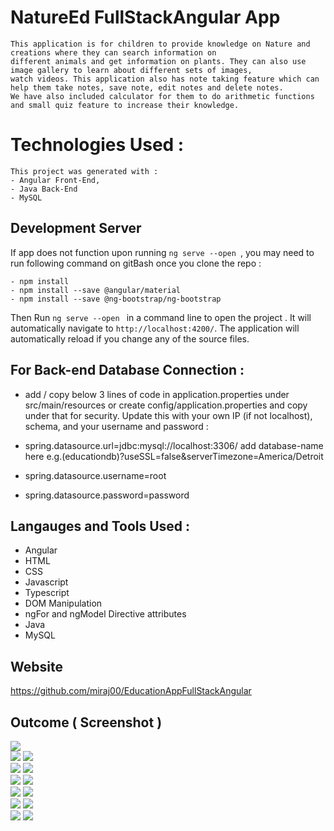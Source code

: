 # NatureEd FullStackAngular App
    This application is for children to provide knowledge on Nature and creations where they can search information on 
    different animals and get information on plants. They can also use image gallery to learn about different sets of images,
    watch videos. This application also has note taking feature which can help them take notes, save note, edit notes and delete notes. 
    We have also included calculator for them to do arithmetic functions and small quiz feature to increase their knowledge.

# Technologies Used : 

    This project was generated with : 
    - Angular Front-End,
    - Java Back-End 
    - MySQL

## Development Server

 If app does not function upon running `ng serve --open `, 
 you may need to run following command on gitBash once you clone the repo  : 

    - npm install
    - npm install --save @angular/material
    - npm install --save @ng-bootstrap/ng-bootstrap
    
Then Run `ng serve --open ` in a command line to open the project . 
    It will automatically navigate to `http://localhost:4200/`. 
    The application will automatically reload if you change any of the source files.

## For Back-end Database Connection : 
- add / copy below 3 lines of code in application.properties under src/main/resources   or  create config/application.properties and copy under that for security. Update this with your own IP (if not localhost), schema, and your username and password :


- spring.datasource.url=jdbc:mysql://localhost:3306/ add database-name here e.g.(educationdb)?useSSL=false&serverTimezone=America/Detroit
- spring.datasource.username=root
- spring.datasource.password=password

       
## Langauges and Tools Used : 

* Angular
* HTML
* CSS
* Javascript
* Typescript
* DOM Manipulation
* ngFor and ngModel Directive attributes
* Java 
* MySQL

## Website

https://github.com/miraj00/EducationAppFullStackAngular


## Outcome ( Screenshot )

![](./Frontend/src/assets/HomePage.JPG)  
![](./Frontend/src/assets/AnimalPage.JPG)
![](./Frontend/src/assets/PlantPage.JPG)  
![](./Frontend/src/assets/QuizPage.JPG)
![](./Frontend/src/assets/CalculatorPage.JPG)  
![](./Frontend/src/assets/NotesPage.JPG)
![](./Frontend/src/assets/NotesDetailPage.JPG)  
![](./Frontend/src/assets/ImageMountainsPage.JPG)
![](./Frontend/src/assets/ImageFoodPage.JPG)  
![](./Frontend/src/assets/FavoriteAnimalPage.JPG)
![](./Frontend/src/assets/VideoPage.JPG)  
![](./Frontend/src/assets/ContactUsPage.JPG)
![](./Frontend/src/assets/LoginPage.JPG)




